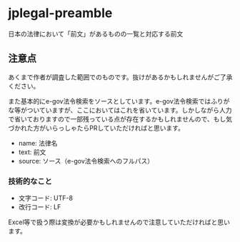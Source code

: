 # jplegal-preamble
日本の法律において「前文」があるものの一覧と対応する前文

## 注意点
あくまで作者が調査した範囲でのものです。抜けがあるかもしれませんがご了承ください。

また基本的にe-gov法令検索をソースとしています。e-gov法令検索ではふりがな等がついていますが、ここにおいてはこれを省いています。しかしながら人力で省いておりますので一部残っている点が存在するかもしれませんので、もし気づかれた方がいらっしゃたらPRしていただければと思います。

* name: 法律名
* text: 前文
* source: ソース（e-gov法令検索へのフルパス）

### 技術的なこと
* 文字コード: UTF-8
* 改行コード: LF

Excel等で扱う際は変換が必要かもしれませんので注意していただければと思います。